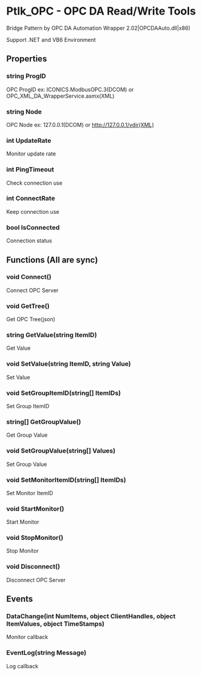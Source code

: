 # Ptlk_OPC - OPC DA Read/Write Tools
Bridge Pattern by OPC DA Automation Wrapper 2.02|OPCDAAuto.dll|x86)

Support .NET and VB6 Environment

## Properties
### string ProgID
OPC ProgID ex: ICONICS.ModbusOPC.3(DCOM) or OPC_XML_DA_WrapperService.asmx(XML)
### string Node
OPC Node ex: 127.0.0.1(DCOM) or http://127.0.0.1/vdir(XML)
### int UpdateRate
Monitor update rate
### int PingTimeout
Check connection use
### int ConnectRate
Keep connection use
### bool IsConnected
Connection status

## Functions (All are sync)
### void Connect()
Connect OPC Server
### void GetTree()
Get OPC Tree(json)
### string GetValue(string ItemID)
Get Value
### void SetValue(string ItemID, string Value)
Set Value
### void SetGroupItemID(string[] ItemIDs)
Set Group ItemID
### string[] GetGroupValue()
Get Group Value
### void SetGroupValue(string[] Values)
Set Group Value
### void SetMonitorItemID(string[] ItemIDs)
Set Monitor ItemID
### void StartMonitor()
Start Monitor
### void StopMonitor()
Stop Monitor
### void Disconnect()
Disconnect OPC Server

## Events
### DataChange(int NumItems, object ClientHandles, object ItemValues, object TimeStamps)
Monitor callback
### EventLog(string Message)
Log callback
